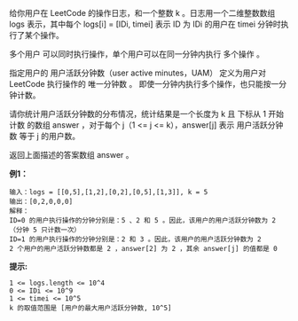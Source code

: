 给你用户在 LeetCode 的操作日志，和一个整数 k 。日志用一个二维整数数组 logs 表示，其中每个 logs[i] = [IDi, timei] 表示 ID 为 IDi 的用户在 timei 分钟时执行了某个操作。

多个用户 可以同时执行操作，单个用户可以在同一分钟内执行 多个操作 。

指定用户的 用户活跃分钟数（user active minutes，UAM） 定义为用户对 LeetCode 执行操作的 唯一分钟数 。 即使一分钟内执行多个操作，也只能按一分钟计数。

请你统计用户活跃分钟数的分布情况，统计结果是一个长度为 k 且 下标从 1 开始计数 的数组 answer ，对于每个 j（1 <= j <= k），answer[j] 表示 用户活跃分钟数 等于 j 的用户数。

返回上面描述的答案数组 answer 。

**例1：**
```
输入：logs = [[0,5],[1,2],[0,2],[0,5],[1,3]], k = 5
输出：[0,2,0,0,0]
解释：
ID=0 的用户执行操作的分钟分别是：5 、2 和 5 。因此，该用户的用户活跃分钟数为 2（分钟 5 只计数一次）
ID=1 的用户执行操作的分钟分别是：2 和 3 。因此，该用户的用户活跃分钟数为 2
2 个用户的用户活跃分钟数都是 2 ，answer[2] 为 2 ，其余 answer[j] 的值都是 0
```

**提示:**
```
1 <= logs.length <= 10^4
0 <= IDi <= 10^9
1 <= timei <= 10^5
k 的取值范围是 [用户的最大用户活跃分钟数, 10^5]
```

